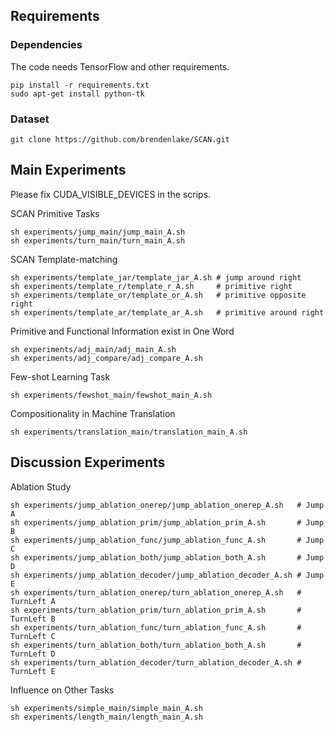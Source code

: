 ## Requirements
### Dependencies
The code needs TensorFlow and other requirements.
```
pip install -r requirements.txt
sudo apt-get install python-tk
```

### Dataset
```
git clone https://github.com/brendenlake/SCAN.git
```

## Main Experiments
Please fix CUDA_VISIBLE_DEVICES in the scrips.

SCAN Primitive Tasks
```
sh experiments/jump_main/jump_main_A.sh
sh experiments/turn_main/turn_main_A.sh
```

SCAN Template-matching
```
sh experiments/template_jar/template_jar_A.sh # jump around right
sh experiments/template_r/template_r_A.sh     # primitive right
sh experiments/template_or/template_or_A.sh   # primitive opposite right
sh experiments/template_ar/template_ar_A.sh   # primitive around right
```

Primitive and Functional Information exist in One Word
```
sh experiments/adj_main/adj_main_A.sh
sh experiments/adj_compare/adj_compare_A.sh
```

Few-shot Learning Task
```
sh experiments/fewshot_main/fewshot_main_A.sh
```

Compositionality in Machine Translation
```
sh experiments/translation_main/translation_main_A.sh
```

## Discussion Experiments
Ablation Study
```
sh experiments/jump_ablation_onerep/jump_ablation_onerep_A.sh   # Jump A
sh experiments/jump_ablation_prim/jump_ablation_prim_A.sh       # Jump B
sh experiments/jump_ablation_func/jump_ablation_func_A.sh       # Jump C
sh experiments/jump_ablation_both/jump_ablation_both_A.sh       # Jump D
sh experiments/jump_ablation_decoder/jump_ablation_decoder_A.sh # Jump E
sh experiments/turn_ablation_onerep/turn_ablation_onerep_A.sh   # TurnLeft A
sh experiments/turn_ablation_prim/turn_ablation_prim_A.sh       # TurnLeft B
sh experiments/turn_ablation_func/turn_ablation_func_A.sh       # TurnLeft C
sh experiments/turn_ablation_both/turn_ablation_both_A.sh       # TurnLeft D
sh experiments/turn_ablation_decoder/turn_ablation_decoder_A.sh # TurnLeft E
```

Influence on Other Tasks
```
sh experiments/simple_main/simple_main_A.sh
sh experiments/length_main/length_main_A.sh
```